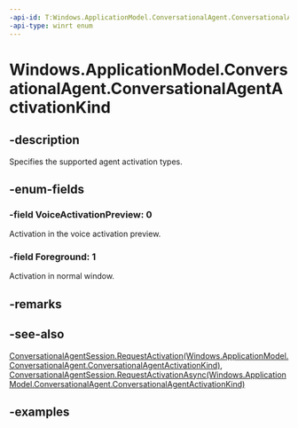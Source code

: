 ```yaml
---
-api-id: T:Windows.ApplicationModel.ConversationalAgent.ConversationalAgentActivationKind
-api-type: winrt enum
---
```


# Windows.ApplicationModel.ConversationalAgent.ConversationalAgentActivationKind

<!--
public enum ConversationalAgentActivationKind
-->

## -description

Specifies the supported agent activation types.

## -enum-fields

### -field VoiceActivationPreview: 0

Activation in the voice activation preview.

### -field Foreground: 1

Activation in normal window.

## -remarks

## -see-also

[ConversationalAgentSession.RequestActivation(Windows.ApplicationModel.ConversationalAgent.ConversationalAgentActivationKind)](conversationalagentsession_requestactivation_1263117550.md), [ConversationalAgentSession.RequestActivationAsync(Windows.ApplicationModel.ConversationalAgent.ConversationalAgentActivationKind)](conversationalagentsession_requestactivationasync_2043020377.md)

## -examples
